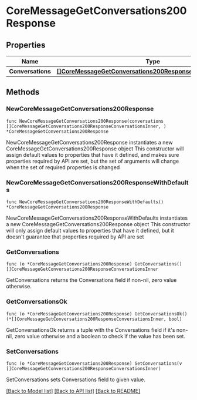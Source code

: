# CoreMessageGetConversations200Response

## Properties

Name | Type | Description | Notes
------------ | ------------- | ------------- | -------------
**Conversations** | [**[]CoreMessageGetConversations200ResponseConversationsInner**](CoreMessageGetConversations200ResponseConversationsInner.md) |  | 

## Methods

### NewCoreMessageGetConversations200Response

`func NewCoreMessageGetConversations200Response(conversations []CoreMessageGetConversations200ResponseConversationsInner, ) *CoreMessageGetConversations200Response`

NewCoreMessageGetConversations200Response instantiates a new CoreMessageGetConversations200Response object
This constructor will assign default values to properties that have it defined,
and makes sure properties required by API are set, but the set of arguments
will change when the set of required properties is changed

### NewCoreMessageGetConversations200ResponseWithDefaults

`func NewCoreMessageGetConversations200ResponseWithDefaults() *CoreMessageGetConversations200Response`

NewCoreMessageGetConversations200ResponseWithDefaults instantiates a new CoreMessageGetConversations200Response object
This constructor will only assign default values to properties that have it defined,
but it doesn't guarantee that properties required by API are set

### GetConversations

`func (o *CoreMessageGetConversations200Response) GetConversations() []CoreMessageGetConversations200ResponseConversationsInner`

GetConversations returns the Conversations field if non-nil, zero value otherwise.

### GetConversationsOk

`func (o *CoreMessageGetConversations200Response) GetConversationsOk() (*[]CoreMessageGetConversations200ResponseConversationsInner, bool)`

GetConversationsOk returns a tuple with the Conversations field if it's non-nil, zero value otherwise
and a boolean to check if the value has been set.

### SetConversations

`func (o *CoreMessageGetConversations200Response) SetConversations(v []CoreMessageGetConversations200ResponseConversationsInner)`

SetConversations sets Conversations field to given value.



[[Back to Model list]](../README.md#documentation-for-models) [[Back to API list]](../README.md#documentation-for-api-endpoints) [[Back to README]](../README.md)


